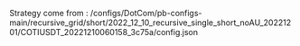Strategy come from : /configs/DotCom/pb-configs-main/recursive_grid/short/2022_12_10_recursive_single_short_noAU_20221201/COTIUSDT_20221210060158_3c75a/config.json